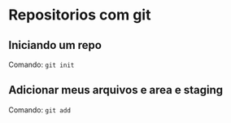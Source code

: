 # Repositorios com git

## Iniciando um repo

Comando: ```git init```

## Adicionar meus arquivos e area e staging

Comando: ```git add```